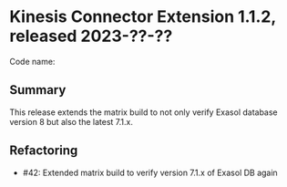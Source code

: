 # Kinesis Connector Extension 1.1.2, released 2023-??-??

Code name:

## Summary

This release extends the matrix build to not only verify Exasol database version 8 but also the latest 7.1.x.

## Refactoring

* #42: Extended matrix build to verify version 7.1.x of Exasol DB again
